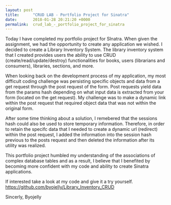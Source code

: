```yaml
---
layout: post
title:      "CRUD LAB - Portfolio Project for Sinatra"
date:       2018-01-28 20:21:20 +0000
permalink:  crud_lab_-_portfolio_project_for_sinatra
---
```



Today I have completed my portfolio project for SInatra.  When given the assignment, we had the opportunity to create any application we wished. I decided to create a Library Inventory System.    The library inventory system that I created provides users the ability to use CRUD (create/read/update/destroy) functionalities for books, users (librarians and consumers), libraries, sections, and more. 

When looking back on the development process of my application, my most difficult coding challenge was persisting specific objects and data from a get request through the post request of the form.  Post requests yield data from the params hash depending on what input data is extracted from your form (located on the get request).   My challenge was to make a dynamic link within the post request that required object data that was not within the original form.

After some time thinking about a solution, I remebered that the sessions hash could also be used to store temporary information.  Therefore, in order to retain the specifc data that I needed to create a dynamic url (redirect) within the post request, I added the information into the session hash previous to the posts request and then deleted the information after its utility was realized. 

This portfolio project humbled my understanding of the associations of complex database tables and as a result, I believe that I benefited by becoming more confident with my code and ability to create Sinatra applications.

If interested take a look at my code and give it a try yourself.
https://github.com/byojelly/Library_Inventory_CRUD

Sincerly,
Byojelly



